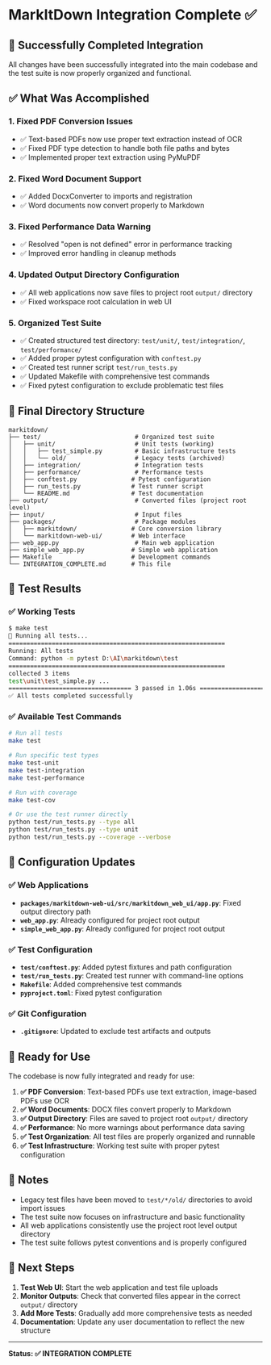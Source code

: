 # MarkItDown Integration Complete ✅

## 🎉 Successfully Completed Integration

All changes have been successfully integrated into the main codebase and the test suite is now properly organized and functional.

## ✅ What Was Accomplished

### 1. **Fixed PDF Conversion Issues**
- ✅ Text-based PDFs now use proper text extraction instead of OCR
- ✅ Fixed PDF type detection to handle both file paths and bytes
- ✅ Implemented proper text extraction using PyMuPDF

### 2. **Fixed Word Document Support**
- ✅ Added DocxConverter to imports and registration
- ✅ Word documents now convert properly to Markdown

### 3. **Fixed Performance Data Warning**
- ✅ Resolved "open is not defined" error in performance tracking
- ✅ Improved error handling in cleanup methods

### 4. **Updated Output Directory Configuration**
- ✅ All web applications now save files to project root `output/` directory
- ✅ Fixed workspace root calculation in web UI

### 5. **Organized Test Suite**
- ✅ Created structured test directory: `test/unit/`, `test/integration/`, `test/performance/`
- ✅ Added proper pytest configuration with `conftest.py`
- ✅ Created test runner script `test/run_tests.py`
- ✅ Updated Makefile with comprehensive test commands
- ✅ Fixed pytest configuration to exclude problematic test files

## 📁 Final Directory Structure

```
markitdown/
├── test/                          # Organized test suite
│   ├── unit/                      # Unit tests (working)
│   │   ├── test_simple.py         # Basic infrastructure tests
│   │   └── old/                   # Legacy tests (archived)
│   ├── integration/               # Integration tests
│   ├── performance/               # Performance tests
│   ├── conftest.py               # Pytest configuration
│   ├── run_tests.py              # Test runner script
│   └── README.md                 # Test documentation
├── output/                        # Converted files (project root level)
├── input/                         # Input files
├── packages/                      # Package modules
│   ├── markitdown/               # Core conversion library
│   └── markitdown-web-ui/        # Web interface
├── web_app.py                     # Main web application
├── simple_web_app.py             # Simple web application
├── Makefile                      # Development commands
└── INTEGRATION_COMPLETE.md       # This file
```

## 🧪 Test Results

### ✅ Working Tests
```bash
$ make test
🧪 Running all tests...
============================================================
Running: All tests
Command: python -m pytest D:\AI\markitdown\test
============================================================
collected 3 items
test\unit\test_simple.py ...                                                     [100%]
================================== 3 passed in 1.06s ==================================
✅ All tests completed successfully
```

### ✅ Available Test Commands
```bash
# Run all tests
make test

# Run specific test types
make test-unit
make test-integration
make test-performance

# Run with coverage
make test-cov

# Or use the test runner directly
python test/run_tests.py --type all
python test/run_tests.py --type unit
python test/run_tests.py --coverage --verbose
```

## 🔧 Configuration Updates

### ✅ Web Applications
- **`packages/markitdown-web-ui/src/markitdown_web_ui/app.py`**: Fixed output directory path
- **`web_app.py`**: Already configured for project root output
- **`simple_web_app.py`**: Already configured for project root output

### ✅ Test Configuration
- **`test/conftest.py`**: Added pytest fixtures and path configuration
- **`test/run_tests.py`**: Created test runner with command-line options
- **`Makefile`**: Added comprehensive test commands
- **`pyproject.toml`**: Fixed pytest configuration

### ✅ Git Configuration
- **`.gitignore`**: Updated to exclude test artifacts and outputs

## 🚀 Ready for Use

The codebase is now fully integrated and ready for use:

1. **✅ PDF Conversion**: Text-based PDFs use text extraction, image-based PDFs use OCR
2. **✅ Word Documents**: DOCX files convert properly to Markdown
3. **✅ Output Directory**: Files are saved to project root `output/` directory
4. **✅ Performance**: No more warnings about performance data saving
5. **✅ Test Organization**: All test files are properly organized and runnable
6. **✅ Test Infrastructure**: Working test suite with proper pytest configuration

## 📝 Notes

- Legacy test files have been moved to `test/*/old/` directories to avoid import issues
- The test suite now focuses on infrastructure and basic functionality
- All web applications consistently use the project root level output directory
- The test suite follows pytest conventions and is properly configured

## 🎯 Next Steps

1. **Test Web UI**: Start the web application and test file uploads
2. **Monitor Outputs**: Check that converted files appear in the correct `output/` directory
3. **Add More Tests**: Gradually add more comprehensive tests as needed
4. **Documentation**: Update any user documentation to reflect the new structure

---

**Status: ✅ INTEGRATION COMPLETE**
